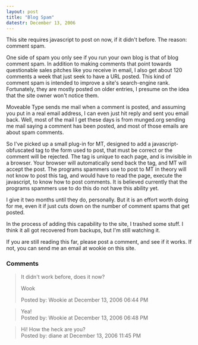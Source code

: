 ```yaml
---
layout: post
title: "Blog Spam"
datestr: December 13, 2006
---
```


This site requires javascript to post on now, if it didn't before.  The reason: comment spam.

One side of spam you only see if you run your own blog is that of blog comment spam.  In addition to making comments that point towards questionable sales pitches like you receive in email, I also get about 120 comments a week that just seek to have a URL posted.  This kind of comment spam is intended to improve a site's search-engine rank.  Fortunately, they are mostly posted on older entries, I presume on the idea that the site owner won't notice them.

Moveable Type sends me mail when a comment is posted, and assuming you put in a real email address, I can even just hit reply and sent you email back.  Well, most of the mail I get these days is from munged.org sending me mail saying a comment has been posted, and most of those emails are about spam comments.

So I've picked up a small plug-in for MT, designed to add a javascript-obfuscated tag to the form used to post, that must be correct or the comment will be rejected.  The tag is unique to each page, and is invisible in a browser.  Your browser will automatically send back the tag, and MT will accept the post.  The programs spammers use to post to MT in theory will not know to post this tag, and would have to read the page, execute the javascript, to know how to post comments.  It is believed currently that the programs spammers use to do this do not have this ability yet.

I give it two months until they do, personally.  But it is an effort worth doing for me, even it if just cuts down on the number of comment spams that get posted.

In the process of adding this capability to the site, I trashed some stuff.  I think it all got recovered from backups, but I'm still watching it.

If you are still reading this far, please post a comment, and see if it works.  If not, you can send me an email at wookie on this site.

### Comments

<blockquote>
It didn't work before, does it now?

Wook
<div class="post-meta">Posted by: Wookie at December 13, 2006 06:44 PM</div> </blockquote>
<blockquote>
Yea!
<div class="post-meta">Posted by: Wookie at December 13, 2006 06:48 PM</div> </blockquote>
<blockquote>
Hi! How the heck are you?
<div class="post-meta">Posted by: diane at December 13, 2006 11:45 PM</div> </blockquote>

